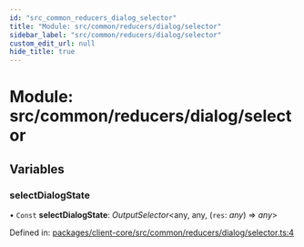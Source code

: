 ```yaml
---
id: "src_common_reducers_dialog_selector"
title: "Module: src/common/reducers/dialog/selector"
sidebar_label: "src/common/reducers/dialog/selector"
custom_edit_url: null
hide_title: true
---
```


# Module: src/common/reducers/dialog/selector

## Variables

### selectDialogState

• `Const` **selectDialogState**: *OutputSelector*<any, any, (`res`: *any*) => *any*\>

Defined in: [packages/client-core/src/common/reducers/dialog/selector.ts:4](https://github.com/xr3ngine/xr3ngine/blob/673ad6a5f/packages/client-core/src/common/reducers/dialog/selector.ts#L4)
